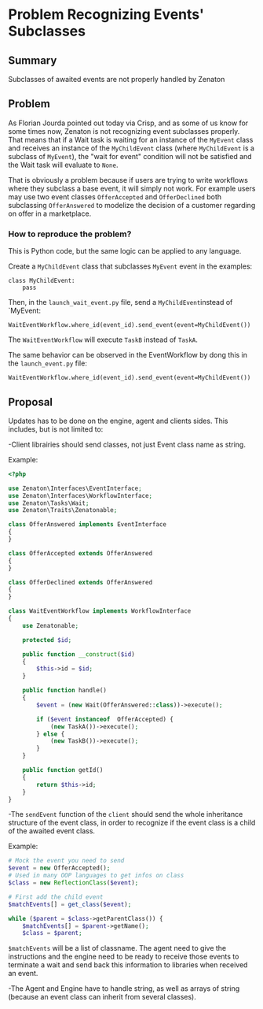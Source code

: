 # Problem Recognizing Events' Subclasses

## Summary

Subclasses of awaited events are not properly handled by Zenaton

## Problem

As Florian Jourda pointed out today via Crisp, and as some of us know for some times now, Zenaton is not recognizing event subclasses properly. That means that if a Wait task is waiting for an instance of the  `MyEvent` class and receives an instance of the `MyChildEvent` class (where `MyChildEvent` is a subclass of `MyEvent`), the "wait for event" condition will not be satisfied and the Wait task will evaluate to `None`.

That is obviously a problem because if users are trying to write workflows where they subclass a base event, it will simply not work. For example users may use two event classes `OfferAccepted` and `OfferDeclined` both subclassing `OfferAnswered` to modelize the decision of a customer regarding on offer in a marketplace.
 

###  How to reproduce the problem?

This is Python code, but the same logic can be applied to any language.

Create a `MyChildEvent` class that subclasses `MyEvent` event in the examples:
```
class MyChildEvent:
    pass
```

Then, in the `launch_wait_event.py` file, send a `MyChildEvent`instead of `MyEvent:

`WaitEventWorkflow.where_id(event_id).send_event(event=MyChildEvent())`

The `WaitEventWorkflow` will execute `TaskB` instead of `TaskA`.

The same behavior can be observed in the EventWorkflow by dong this in the `launch_event.py` file:

`WaitEventWorkflow.where_id(event_id).send_event(event=MyChildEvent())`
 
## Proposal

Updates has to be done on the engine, agent and clients sides. This includes, but is not limited to:

-Client librairies should send classes, not just Event class name as string.

Example: 
```php
<?php

use Zenaton\Interfaces\EventInterface;
use Zenaton\Interfaces\WorkflowInterface;
use Zenaton\Tasks\Wait;
use Zenaton\Traits\Zenatonable;

class OfferAnswered implements EventInterface
{
}

class OfferAccepted extends OfferAnswered
{
}

class OfferDeclined extends OfferAnswered 
{
}

class WaitEventWorkflow implements WorkflowInterface
{
    use Zenatonable;

    protected $id;

    public function __construct($id)
    {
        $this->id = $id;
    }

    public function handle()
    {
        $event = (new Wait(OfferAnswered::class))->execute();

        if ($event instanceof  OfferAccepted) {
            (new TaskA())->execute();
        } else {
            (new TaskB())->execute();
        }
    }

    public function getId()
    {
        return $this->id;
    }
}
```

-The `sendEvent` function of the `client` should send the whole inheritance structure of the event class, in order to recognize if the event class is a child of the awaited event class.

Example:
```php
# Mock the event you need to send
$event = new OfferAccepted();
# Used in many OOP languages to get infos on class
$class = new ReflectionClass($event);

# First add the child event
$matchEvents[] = get_class($event);

while ($parent = $class->getParentClass()) {
    $matchEvents[] = $parent->getName();
    $class = $parent;
```

`$matchEvents` will be a list of classname. The agent need to give the instructions and the engine need to be ready to receive those events to terminate a wait and send back this information to libraries when received an event.

-The Agent and Engine have to handle string, as well as arrays of string (because an event class can inherit from several classes).

